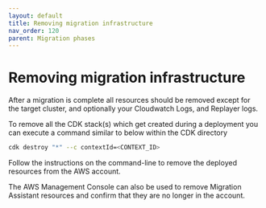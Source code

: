 ```yaml
---
layout: default
title: Removing migration infrastructure
nav_order: 120
parent: Migration phases
---
```


# Removing migration infrastructure

After a migration is complete all resources should be removed except for the target cluster, and optionally your Cloudwatch Logs, and Replayer logs.

To remove all the CDK stack(s) which get created during a deployment you can execute a command similar to below within the CDK directory

```bash
cdk destroy "*" --c contextId=<CONTEXT_ID>
```

Follow the instructions on the command-line to remove the deployed resources from the AWS account.

The AWS Management Console can also be used to remove Migration Assistant resources and confirm that they are no longer in the account.